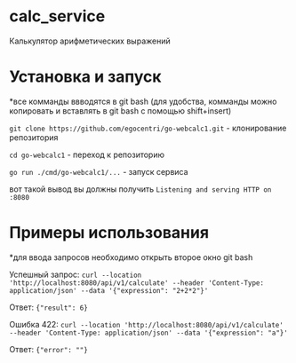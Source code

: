 # calc_service
Калькулятор арифметических выражений

# Установка и запуск
*все комманды ввводятся в git bash
(для удобства, комманды можно копировать и вставлять в git bash с помощью shift+insert)

```git clone https://github.com/egocentri/go-webcalc1.git```          - клонирование репозитория

```cd go-webcalc1```          - переход к репозиторию

```go run ./cmd/go-webcalc1/...```          - запуск сервиса

вот такой вывод вы должны получить
```Listening and serving HTTP on :8080```


# Примеры использования 
*для ввода запросов необходимо открыть второе окно git bash

Успешный запрос:
```curl --location 'http://localhost:8080/api/v1/calculate' --header 'Content-Type: application/json' --data '{"expression": "2+2*2"}'```

Ответ:
```{"result": 6}```

Ошибка 422:
```curl --location 'http://localhost:8080/api/v1/calculate' --header 'Content-Type: application/json' --data '{"expression": "a"}'```

Ответ:
```{"error": ""}```
